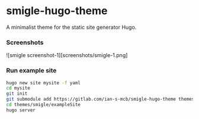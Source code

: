 # smigle-hugo-theme

A minimalist theme for the static site generator Hugo.

### Screenshots
![smigle screenshot-1][screenshots/smigle-1.png]

### Run example site

```bash
hugo new site mysite -f yaml
cd mysite
git init
git submodule add https://gitlab.com/ian-s-mcb/smigle-hugo-theme themes/smigle
cd themes/smigle/exampleSite
hugo server
```
